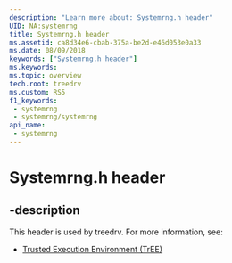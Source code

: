 ```yaml
---
description: "Learn more about: Systemrng.h header"
UID: NA:systemrng
title: Systemrng.h header
ms.assetid: ca8d34e6-cbab-375a-be2d-e46d053e0a33
ms.date: 08/09/2018
keywords: ["Systemrng.h header"]
ms.keywords: 
ms.topic: overview
tech.root: treedrv
ms.custom: RS5
f1_keywords:
 - systemrng
 - systemrng/systemrng
api_name:
 - systemrng
---
```


# Systemrng.h header


## -description

This header is used by treedrv. For more information, see:

- [Trusted Execution Environment (TrEE)](../_treedrv/index.md)<br><br>

